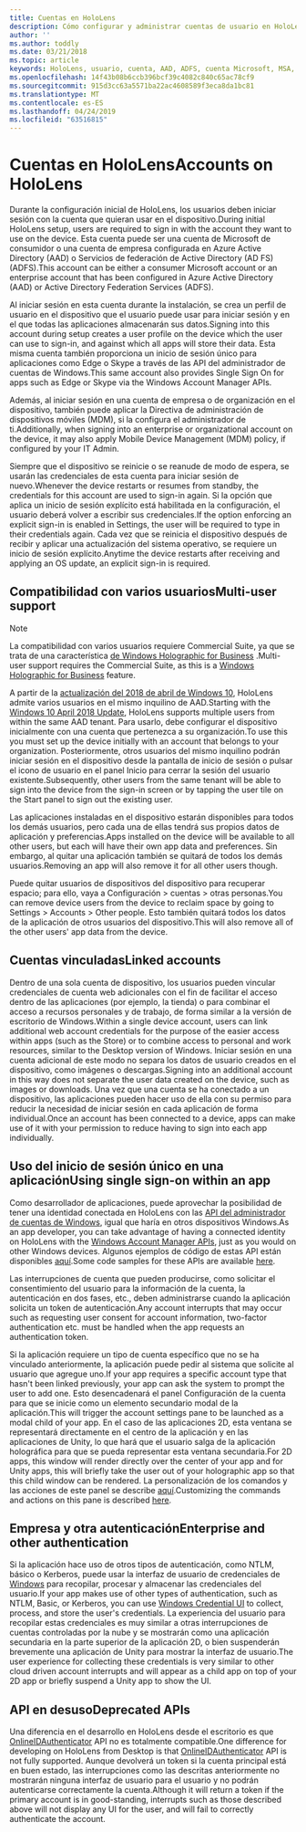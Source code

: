 ```yaml
---
title: Cuentas en HoloLens
description: Cómo configurar y administrar cuentas de usuario en HoloLens.
author: ''
ms.author: toddly
ms.date: 03/21/2018
ms.topic: article
keywords: HoloLens, usuario, cuenta, AAD, ADFS, cuenta Microsoft, MSA, credenciales
ms.openlocfilehash: 14f43b08b6ccb396bcf39c4082c840c65ac78cf9
ms.sourcegitcommit: 915d3cc63a5571ba22ac4608589f3eca8da1bc81
ms.translationtype: MT
ms.contentlocale: es-ES
ms.lasthandoff: 04/24/2019
ms.locfileid: "63516815"
---
```

# <a name="accounts-on-hololens"></a><span data-ttu-id="e98d3-104">Cuentas en HoloLens</span><span class="sxs-lookup"><span data-stu-id="e98d3-104">Accounts on HoloLens</span></span>

<span data-ttu-id="e98d3-105">Durante la configuración inicial de HoloLens, los usuarios deben iniciar sesión con la cuenta que quieran usar en el dispositivo.</span><span class="sxs-lookup"><span data-stu-id="e98d3-105">During initial HoloLens setup, users are required to sign in with the account they want to use on the device.</span></span> <span data-ttu-id="e98d3-106">Esta cuenta puede ser una cuenta de Microsoft de consumidor o una cuenta de empresa configurada en Azure Active Directory (AAD) o Servicios de federación de Active Directory (AD FS) (ADFS).</span><span class="sxs-lookup"><span data-stu-id="e98d3-106">This account can be either a consumer Microsoft account or an enterprise account that has been configured in Azure Active Directory (AAD) or Active Directory Federation Services (ADFS).</span></span>

<span data-ttu-id="e98d3-107">Al iniciar sesión en esta cuenta durante la instalación, se crea un perfil de usuario en el dispositivo que el usuario puede usar para iniciar sesión y en el que todas las aplicaciones almacenarán sus datos.</span><span class="sxs-lookup"><span data-stu-id="e98d3-107">Signing into this account during setup creates a user profile on the device which the user can use to sign-in, and against which all apps will store their data.</span></span> <span data-ttu-id="e98d3-108">Esta misma cuenta también proporciona un inicio de sesión único para aplicaciones como Edge o Skype a través de las API del administrador de cuentas de Windows.</span><span class="sxs-lookup"><span data-stu-id="e98d3-108">This same account also provides Single Sign On for apps such as Edge or Skype via the Windows Account Manager APIs.</span></span>

<span data-ttu-id="e98d3-109">Además, al iniciar sesión en una cuenta de empresa o de organización en el dispositivo, también puede aplicar la Directiva de administración de dispositivos móviles (MDM), si la configura el administrador de ti.</span><span class="sxs-lookup"><span data-stu-id="e98d3-109">Additionally, when signing into an enterprise or organizational account on the device, it may also apply Mobile Device Management (MDM) policy, if configured by your IT Admin.</span></span>

<span data-ttu-id="e98d3-110">Siempre que el dispositivo se reinicie o se reanude de modo de espera, se usarán las credenciales de esta cuenta para iniciar sesión de nuevo.</span><span class="sxs-lookup"><span data-stu-id="e98d3-110">Whenever the device restarts or resumes from standby, the credentials for this account are used to sign-in again.</span></span> <span data-ttu-id="e98d3-111">Si la opción que aplica un inicio de sesión explícito está habilitada en la configuración, el usuario deberá volver a escribir sus credenciales.</span><span class="sxs-lookup"><span data-stu-id="e98d3-111">If the option enforcing an explicit sign-in is enabled in Settings, the user will be required to type in their credentials again.</span></span> <span data-ttu-id="e98d3-112">Cada vez que se reinicia el dispositivo después de recibir y aplicar una actualización del sistema operativo, se requiere un inicio de sesión explícito.</span><span class="sxs-lookup"><span data-stu-id="e98d3-112">Anytime the device restarts after receiving and applying an OS update, an explicit sign-in is required.</span></span>

## <a name="multi-user-support"></a><span data-ttu-id="e98d3-113">Compatibilidad con varios usuarios</span><span class="sxs-lookup"><span data-stu-id="e98d3-113">Multi-user support</span></span>

>[!NOTE]
><span data-ttu-id="e98d3-114">La compatibilidad con varios usuarios requiere Commercial Suite, ya que se trata de una característica [de Windows Holographic for Business](https://docs.microsoft.com/hololens/hololens-upgrade-enterprise) .</span><span class="sxs-lookup"><span data-stu-id="e98d3-114">Multi-user support requires the Commercial Suite, as this is a [Windows Holographic for Business](https://docs.microsoft.com/hololens/hololens-upgrade-enterprise) feature.</span></span>

<span data-ttu-id="e98d3-115">A partir de la [actualización del 2018 de abril de Windows 10](release-notes-april-2018.md), HoloLens admite varios usuarios en el mismo inquilino de AAD.</span><span class="sxs-lookup"><span data-stu-id="e98d3-115">Starting with the [Windows 10 April 2018 Update](release-notes-april-2018.md), HoloLens supports multiple users from within the same AAD tenant.</span></span> <span data-ttu-id="e98d3-116">Para usarlo, debe configurar el dispositivo inicialmente con una cuenta que pertenezca a su organización.</span><span class="sxs-lookup"><span data-stu-id="e98d3-116">To use this you must set up the device initially with an account that belongs to your organization.</span></span> <span data-ttu-id="e98d3-117">Posteriormente, otros usuarios del mismo inquilino podrán iniciar sesión en el dispositivo desde la pantalla de inicio de sesión o pulsar el icono de usuario en el panel Inicio para cerrar la sesión del usuario existente.</span><span class="sxs-lookup"><span data-stu-id="e98d3-117">Subsequently, other users from the same tenant will be able to sign into the device from the sign-in screen or by tapping the user tile on the Start panel to sign out the existing user.</span></span> 

<span data-ttu-id="e98d3-118">Las aplicaciones instaladas en el dispositivo estarán disponibles para todos los demás usuarios, pero cada una de ellas tendrá sus propios datos de aplicación y preferencias.</span><span class="sxs-lookup"><span data-stu-id="e98d3-118">Apps installed on the device will be available to all other users, but each will have their own app data and preferences.</span></span> <span data-ttu-id="e98d3-119">Sin embargo, al quitar una aplicación también se quitará de todos los demás usuarios.</span><span class="sxs-lookup"><span data-stu-id="e98d3-119">Removing an app will also remove it for all other users though.</span></span> 

<span data-ttu-id="e98d3-120">Puede quitar usuarios de dispositivos del dispositivo para recuperar espacio; para ello, vaya a Configuración > cuentas > otras personas.</span><span class="sxs-lookup"><span data-stu-id="e98d3-120">You can remove device users from the device to reclaim space by going to Settings > Accounts > Other people.</span></span> <span data-ttu-id="e98d3-121">Esto también quitará todos los datos de la aplicación de otros usuarios del dispositivo.</span><span class="sxs-lookup"><span data-stu-id="e98d3-121">This will also remove all of the other users' app data from the device.</span></span> 

## <a name="linked-accounts"></a><span data-ttu-id="e98d3-122">Cuentas vinculadas</span><span class="sxs-lookup"><span data-stu-id="e98d3-122">Linked accounts</span></span>

<span data-ttu-id="e98d3-123">Dentro de una sola cuenta de dispositivo, los usuarios pueden vincular credenciales de cuenta web adicionales con el fin de facilitar el acceso dentro de las aplicaciones (por ejemplo, la tienda) o para combinar el acceso a recursos personales y de trabajo, de forma similar a la versión de escritorio de Windows.</span><span class="sxs-lookup"><span data-stu-id="e98d3-123">Within a single device account, users can link additional web account credentials for the purpose of the easier access within apps (such as the Store) or to combine access to personal and work resources, similar to the Desktop version of Windows.</span></span> <span data-ttu-id="e98d3-124">Iniciar sesión en una cuenta adicional de este modo no separa los datos de usuario creados en el dispositivo, como imágenes o descargas.</span><span class="sxs-lookup"><span data-stu-id="e98d3-124">Signing into an additional account in this way does not separate the user data created on the device, such as images or downloads.</span></span> <span data-ttu-id="e98d3-125">Una vez que una cuenta se ha conectado a un dispositivo, las aplicaciones pueden hacer uso de ella con su permiso para reducir la necesidad de iniciar sesión en cada aplicación de forma individual.</span><span class="sxs-lookup"><span data-stu-id="e98d3-125">Once an account has been connected to a device, apps can make use of it with your permission to reduce having to sign into each app individually.</span></span>

## <a name="using-single-sign-on-within-an-app"></a><span data-ttu-id="e98d3-126">Uso del inicio de sesión único en una aplicación</span><span class="sxs-lookup"><span data-stu-id="e98d3-126">Using single sign-on within an app</span></span>

<span data-ttu-id="e98d3-127">Como desarrollador de aplicaciones, puede aprovechar la posibilidad de tener una identidad conectada en HoloLens con las [API del administrador de cuentas de Windows](https://msdn.microsoft.com/library/windows/apps/xaml/windows.security.authentication.web.core.aspx), igual que haría en otros dispositivos Windows.</span><span class="sxs-lookup"><span data-stu-id="e98d3-127">As an app developer, you can take advantage of having a connected identity on HoloLens with the [Windows Account Manager APIs](https://msdn.microsoft.com/library/windows/apps/xaml/windows.security.authentication.web.core.aspx), just as you would on other Windows devices.</span></span> <span data-ttu-id="e98d3-128">Algunos ejemplos de código de estas API están disponibles [aquí](http://go.microsoft.com/fwlink/p/?LinkId=620621).</span><span class="sxs-lookup"><span data-stu-id="e98d3-128">Some code samples for these APIs are available [here](http://go.microsoft.com/fwlink/p/?LinkId=620621).</span></span>

<span data-ttu-id="e98d3-129">Las interrupciones de cuenta que pueden producirse, como solicitar el consentimiento del usuario para la información de la cuenta, la autenticación en dos fases, etc., deben administrarse cuando la aplicación solicita un token de autenticación.</span><span class="sxs-lookup"><span data-stu-id="e98d3-129">Any account interrupts that may occur such as requesting user consent for account information, two-factor authentication etc. must be handled when the app requests an authentication token.</span></span>

<span data-ttu-id="e98d3-130">Si la aplicación requiere un tipo de cuenta específico que no se ha vinculado anteriormente, la aplicación puede pedir al sistema que solicite al usuario que agregue uno.</span><span class="sxs-lookup"><span data-stu-id="e98d3-130">If your app requires a specific account type that hasn't been linked previously, your app can ask the system to prompt the user to add one.</span></span> <span data-ttu-id="e98d3-131">Esto desencadenará el panel Configuración de la cuenta para que se inicie como un elemento secundario modal de la aplicación.</span><span class="sxs-lookup"><span data-stu-id="e98d3-131">This will trigger the account settings pane to be launched as a modal child of your app.</span></span> <span data-ttu-id="e98d3-132">En el caso de las aplicaciones 2D, esta ventana se representará directamente en el centro de la aplicación y en las aplicaciones de Unity, lo que hará que el usuario salga de la aplicación holográfica para que se pueda representar esta ventana secundaria.</span><span class="sxs-lookup"><span data-stu-id="e98d3-132">For 2D apps, this window will render directly over the center of your app and for Unity apps, this will briefly take the user out of your holographic app so that this child window can be rendered.</span></span> <span data-ttu-id="e98d3-133">La personalización de los comandos y las acciones de este panel se describe [aquí](https://msdn.microsoft.com/library/windows/apps/windows.ui.applicationsettings.webaccountcommand.aspx).</span><span class="sxs-lookup"><span data-stu-id="e98d3-133">Customizing the commands and actions on this pane is described [here](https://msdn.microsoft.com/library/windows/apps/windows.ui.applicationsettings.webaccountcommand.aspx).</span></span>

## <a name="enterprise-and-other-authentication"></a><span data-ttu-id="e98d3-134">Empresa y otra autenticación</span><span class="sxs-lookup"><span data-stu-id="e98d3-134">Enterprise and other authentication</span></span>

<span data-ttu-id="e98d3-135">Si la aplicación hace uso de otros tipos de autenticación, como NTLM, básico o Kerberos, puede usar la interfaz de usuario de credenciales de [Windows](https://msdn.microsoft.com/library/windows/apps/windows.security.credentials.ui.aspx) para recopilar, procesar y almacenar las credenciales del usuario.</span><span class="sxs-lookup"><span data-stu-id="e98d3-135">If your app makes use of other types of authentication, such as NTLM, Basic, or Kerberos, you can use [Windows Credential UI](https://msdn.microsoft.com/library/windows/apps/windows.security.credentials.ui.aspx) to collect, process, and store the user's credentials.</span></span> <span data-ttu-id="e98d3-136">La experiencia del usuario para recopilar estas credenciales es muy similar a otras interrupciones de cuentas controladas por la nube y se mostrarán como una aplicación secundaria en la parte superior de la aplicación 2D, o bien suspenderán brevemente una aplicación de Unity para mostrar la interfaz de usuario.</span><span class="sxs-lookup"><span data-stu-id="e98d3-136">The user experience for collecting these credentials is very similar to other cloud driven account interrupts and will appear as a child app on top of your 2D app or briefly suspend a Unity app to show the UI.</span></span>

## <a name="deprecated-apis"></a><span data-ttu-id="e98d3-137">API en desuso</span><span class="sxs-lookup"><span data-stu-id="e98d3-137">Deprecated APIs</span></span>

<span data-ttu-id="e98d3-138">Una diferencia en el desarrollo en HoloLens desde el escritorio es que [OnlineIDAuthenticator](https://msdn.microsoft.com/library/windows/apps/windows.security.authentication.onlineid.onlineidauthenticator.aspx) API no es totalmente compatible.</span><span class="sxs-lookup"><span data-stu-id="e98d3-138">One difference for developing on HoloLens from Desktop is that [OnlineIDAuthenticator](https://msdn.microsoft.com/library/windows/apps/windows.security.authentication.onlineid.onlineidauthenticator.aspx) API is not fully supported.</span></span> <span data-ttu-id="e98d3-139">Aunque devolverá un token si la cuenta principal está en buen estado, las interrupciones como las descritas anteriormente no mostrarán ninguna interfaz de usuario para el usuario y no podrán autenticarse correctamente la cuenta.</span><span class="sxs-lookup"><span data-stu-id="e98d3-139">Although it will return a token if the primary account is in good-standing, interrupts such as those described above will not display any UI for the user, and will fail to correctly authenticate the account.</span></span>


